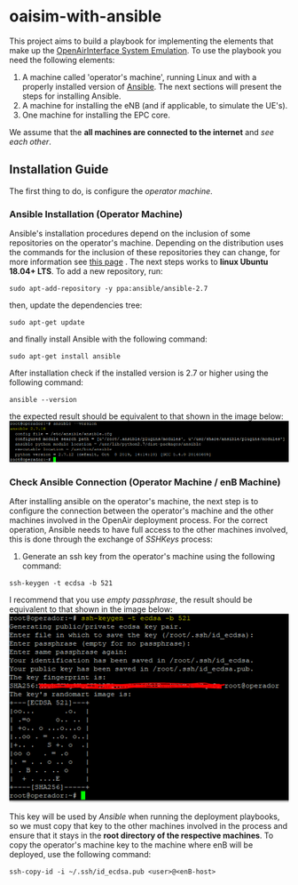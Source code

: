 # oaisim-with-ansible
This project aims to build a playbook for implementing the elements that make up the [OpenAirInterface System Emulation](https://gitlab.eurecom.fr/oai/openairinterface5g/wikis/OpenAirLTEEmulation). To use the playbook you need the following elements:

1. A machine called 'operator's machine', running Linux and with a properly installed version of [Ansible](https://docs.ansible.com/). The next sections will present the steps for installing Ansible.
2. A machine for installing the eNB (and if applicable, to simulate the UE's).
3. One machine for installing the EPC core.

We assume that the <b>all machines are connected to the internet</b> and <i>see each other</i>.
## Installation Guide
The first thing to do, is configure the <i>operator machine</i>.

### Ansible Installation (Operator Machine)
Ansible's installation procedures depend on the inclusion of some repositories on the operator's machine. Depending on the distribution uses the commands for the inclusion of these repositories they can change, for more information see [this page](https://docs.ansible.com/ansible/latest/installation_guide/intro_installation.html#installing-the-control-node) . The next steps works to <b>linux Ubuntu 18.04+ LTS</b>. To add a new repository, run:
```
sudo apt-add-repository -y ppa:ansible/ansible-2.7
```
then, update the dependencies tree:
```
sudo apt-get update
```
and finally install Ansible with the following command:

```
sudo apt-get install ansible
```
After installation check if the installed version is 2.7 or higher using the following command:
```
ansible --version
```
the expected result should be equivalent to that shown in the image below:
![](images/ansible_result_installation.PNG)

### Check Ansible Connection (Operator Machine / enB Machine)
After installing ansible on the operator's machine, the next step is to configure the connection between the operator's machine and the other machines involved in the OpenAir deployment process. For the correct operation, Ansible needs to have full access to the other machines involved, this is done through the exchange of <i>SSHKeys</i> process:

1. Generate an ssh key from the operator's machine using the following command:
```
ssh-keygen -t ecdsa -b 521
```
I recommend that you use  <i>empty passphrase</i>, the result should be equivalent to that shown in the image below:
![](images/ssh_keys_gen.PNG)

This key will be used by <i>Ansible</i> when running the deployment playbooks, so we must copy that key to the other machines involved in the process and ensure that it stays in the **root directory of the respective machines**. To copy the operator's machine key to the machine where enB will be deployed, use the following command:
```
ssh-copy-id -i ~/.ssh/id_ecdsa.pub <user>@<enB-host>
```
